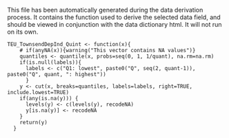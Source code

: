 This file has been automatically generated during the data derivation process.
It contains the function used to derive the selected data field, and should be viewed in conjunction with the data dictionary html.
It will not run on its own.


```
TEU_TownsendDepInd_Quint <- function(x){
    # if(anyNA(x)){warning("This vector contains NA values")}
    quantiles <- quantile(x, probs=seq(0, 1, 1/quant), na.rm=na.rm)
    if(is.null(labels)){
      labels <- c("Q1: lowest", paste0("Q", seq(2, quant-1)), paste0("Q", quant, ": highest"))
      }
    y <- cut(x, breaks=quantiles, labels=labels, right=TRUE, include.lowest=TRUE)
    if(any(is.na(y))) {
      levels(y) <- c(levels(y), recodeNA)
      y[is.na(y)] <- recodeNA
    }
    return(y)
  }
```



